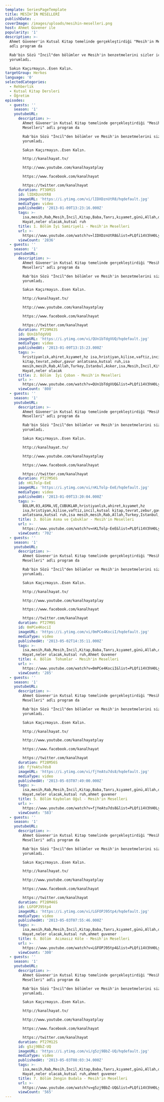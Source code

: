 ```yaml
---
template: SeriesPageTemplate
title: MESİH'İN MESELLERİ
publishDate: .
coverImage: /images/uploads/mesihin-meselleri.png
host: Ahmet Güvener ile
popularity: '1'
description: >-
  Ahmet Güvener'in Kutsal Kitap temelinde gerçekleştirdiği "Mesih'in Meselleri"
  adlı program da 

  Rab'bin Sözü "İncil"den bölümler ve Mesih'in benzetmelerini sizler için
  yorumladı.

  Sakın Kaçırmayın..Esen Kalın.
targetGroup: Herkes
language: '0'
selectedCategories:
  - Rehberlik
  - Kutsal Kitap Dersleri
  - Öğretim
episodes:
  - guests: ''
    season: '1'
    youtubeURL:
      description: >-
        Ahmet Güvener'in Kutsal Kitap temelinde gerçekleştirdiği "Mesih'in
        Meselleri" adlı program da 

        Rab'bin Sözü "İncil"den bölümler ve Mesih'in benzetmelerini sizler için
        yorumladı.

        Sakın Kaçırmayın..Esen Kalın.

        http://kanalhayat.tv/

        http://www.youtube.com/kanalhayatplay

        https://www.facebook.com/kanalhayat

        https://twitter.com/kanalhayat
      duration: PT30M1S
      id: lIDXDznUtR8
      imageURL: 'https://i.ytimg.com/vi/lIDXDznUtR8/hqdefault.jpg'
      mediaType: video
      publishedAt: '2013-01-09T13:23:16.000Z'
      tags: >-
        isa,mesih,Rab,Mesih,İncil,Kitap,Baba,Tanrı,kıyamet,günü,Allah,depresyon,şifa,bereket,Özgürlük,Hastalık,Bunalım,Esenlik,Rahatlık,Mucize,Hristiyanlık,İman,Hz.,İsa,peygamber,İlah,Ruhsal,Protestan,Türk,Hristiyan,Kıyamet,İntihar,Cennet,Cehennem,din,lanet,Cin,Pastör,Kilise,Ahiret,yargı,Kanal
        Hayat,neler olacak,kutsal ruh
      title: 1. Bölüm İyi Samiriyeli - Mesih'in Meselleri
      url: >-
        https://www.youtube.com/watch?v=lIDXDznUtR8&list=PLQfi14V3hH0LykV0CcEwxSP2PiPuGrlKS&index=1
      viewCount: '2836'
  - guests: ''
    season: '1'
    youtubeURL:
      description: >-
        Ahmet Güvener'in Kutsal Kitap temelinde gerçekleştirdiği "Mesih'in
        Meselleri" adlı program da 

        Rab'bin Sözü "İncil"den bölümler ve Mesih'in benzetmelerini sizler için
        yorumladı.

        Sakın Kaçırmayın..Esen Kalın.

        http://kanalhayat.tv/

        http://www.youtube.com/kanalhayatplay

        https://www.facebook.com/kanalhayat

        https://twitter.com/kanalhayat
      duration: PT29M43S
      id: QUn1bTdgVUQ
      imageURL: 'https://i.ytimg.com/vi/QUn1bTdgVUQ/hqdefault.jpg'
      mediaType: video
      publishedAt: '2013-01-09T13:15:23.000Z'
      tags: >-
        hristiyanlık,ahiret,kıyamet,hz isa,hristiyan,kilise,vaftiz,incil,kutsal
        kitap,tevrat,zebur,gavur anlatsana,kutsal ruh,isa
        mesih,mesih,Rab,Allah,Turkey,Istanbul,Asker,isa,Mesih,İncil,Kitap,Baba,Tanrı,günü,depresyon,şifa,bereket,Özgürlük,Hastalık,Bunalım,Esenlik,Rahatlık,Mucize,Hristiyanlık,İman,Hz.,İsa,peygamber,İlah,Ruhsal,Protestan,Türk,Hristiyan,Kıyamet,İntihar,Cennet,Cehennem,din,lanet,Cin,Pastör,Kilise,Ahiret,yargı,Kanal
        Hayat,neler olacak
      title: 2. Bölüm  İyi Çoban - Mesih'in Meselleri
      url: >-
        https://www.youtube.com/watch?v=QUn1bTdgVUQ&list=PLQfi14V3hH0LykV0CcEwxSP2PiPuGrlKS&index=3&t=0s
      viewCount: '808'
  - guests: ''
    season: '1'
    youtubeURL:
      description: >-
        Ahmet Güvener'in Kutsal Kitap temelinde gerçekleştirdiği "Mesih'in
        Meselleri" adlı program da 

        Rab'bin Sözü "İncil"den bölümler ve Mesih'in benzetmelerini sizler için
        yorumladı.

        Sakın Kaçırmayın..Esen Kalın.

        http://kanalhayat.tv/

        http://www.youtube.com/kanalhayatplay

        https://www.facebook.com/kanalhayat

        https://twitter.com/kanalhayat
      duration: PT27M56S
      id: nKLTolp-EeE
      imageURL: 'https://i.ytimg.com/vi/nKLTolp-EeE/hqdefault.jpg'
      mediaType: video
      publishedAt: '2013-01-09T13:20:04.000Z'
      tags: >-
        BOLUM,03,ASMA,VE,CUBUKLAR,hristiyanlık,ahiret,kıyamet,hz
        isa,hristiyan,kilise,vaftiz,incil,kutsal kitap,tevrat,zebur,gavur
        anlatsana,kutsal ruh,isa mesih,mesih,Rab,Allah,Turkey,Istanbul,Asker
      title: 3. Bölüm Asma ve Çubuklar - Mesih'in Meselleri
      url: >-
        https://www.youtube.com/watch?v=nKLTolp-EeE&list=PLQfi14V3hH0LykV0CcEwxSP2PiPuGrlKS&index=4&t=0s
      viewCount: '702'
  - guests: ''
    season: '1'
    youtubeURL:
      description: >-
        Ahmet Güvener'in Kutsal Kitap temelinde gerçekleştirdiği "Mesih'in
        Meselleri" adlı program da 

        Rab'bin Sözü "İncil"den bölümler ve Mesih'in benzetmelerini sizler için
        yorumladı.

        Sakın Kaçırmayın..Esen Kalın.

        http://kanalhayat.tv/

        http://www.youtube.com/kanalhayatplay

        https://www.facebook.com/kanalhayat

        https://twitter.com/kanalhayat
      duration: PT27M9S
      id: 0mPCe4KociI
      imageURL: 'https://i.ytimg.com/vi/0mPCe4KociI/hqdefault.jpg'
      mediaType: video
      publishedAt: '2013-05-02T14:35:11.000Z'
      tags: >-
        isa,mesih,Rab,Mesih,İncil,Kitap,Baba,Tanrı,kıyamet,günü,Allah,depresyon,şifa,bereket,Özgürlük,Hastalık,Bunalım,Esenlik,Rahatlık,Mucize,Hristiyanlık,İman,Hz.,İsa,peygamber,İlah,Ruhsal,Protestan,Türk,Hristiyan,Kıyamet,İntihar,Cennet,Cehennem,din,lanet,Cin,Pastör,Kilise,Ahiret,yargı,Kanal
        Hayat,neler olacak,kutsal ruh,Ahmet Guvener
      title: 4. Bölüm  Tohumlar - Mesih'in Meselleri
      url: >-
        https://www.youtube.com/watch?v=0mPCe4KociI&list=PLQfi14V3hH0LykV0CcEwxSP2PiPuGrlKS&index=5&t=0s
      viewCount: '285'
  - guests: ''
    season: '1'
    youtubeURL:
      description: >-
        Ahmet Güvener'in Kutsal Kitap temelinde gerçekleştirdiği "Mesih'in
        Meselleri" adlı program da 

        Rab'bin Sözü "İncil"den bölümler ve Mesih'in benzetmelerini sizler için
        yorumladı.

        Sakın Kaçırmayın..Esen Kalın.

        http://kanalhayat.tv/

        http://www.youtube.com/kanalhayatplay

        https://www.facebook.com/kanalhayat

        https://twitter.com/kanalhayat
      duration: PT28M56S
      id: fjYeAtu7ds8
      imageURL: 'https://i.ytimg.com/vi/fjYeAtu7ds8/hqdefault.jpg'
      mediaType: video
      publishedAt: '2013-05-03T07:49:00.000Z'
      tags: >-
        isa,mesih,Rab,Mesih,İncil,Kitap,Baba,Tanrı,kıyamet,günü,Allah,depresyon,şifa,bereket,Özgürlük,Hastalık,Bunalım,Esenlik,Rahatlık,Mucize,Hristiyanlık,İman,Hz.,İsa,peygamber,İlah,Ruhsal,Protestan,Türk,Hristiyan,Kıyamet,İntihar,Cennet,Cehennem,din,lanet,Cin,Pastör,Kilise,Ahiret,yargı,Kanal
        Hayat,neler olacak,kutsal ruh,ahmet guvener
      title: 5. Bölüm Kaybolan Oğul - Mesih'in Meselleri
      url: >-
        https://www.youtube.com/watch?v=fjYeAtu7ds8&list=PLQfi14V3hH0LykV0CcEwxSP2PiPuGrlKS&index=6&t=0s
      viewCount: '583'
  - guests: ''
    season: '1'
    youtubeURL:
      description: >-
        Ahmet Güvener'in Kutsal Kitap temelinde gerçekleştirdiği "Mesih'in
        Meselleri" adlı program da 

        Rab'bin Sözü "İncil"den bölümler ve Mesih'in benzetmelerini sizler için
        yorumladı.

        Sakın Kaçırmayın..Esen Kalın.

        http://kanalhayat.tv/

        http://www.youtube.com/kanalhayatplay

        https://www.facebook.com/kanalhayat

        https://twitter.com/kanalhayat
      duration: PT28M46S
      id: LGFOPJ95tp4
      imageURL: 'https://i.ytimg.com/vi/LGFOPJ95tp4/hqdefault.jpg'
      mediaType: video
      publishedAt: '2013-05-03T07:55:46.000Z'
      tags: >-
        isa,mesih,Rab,Mesih,İncil,Kitap,Baba,Tanrı,kıyamet,günü,Allah,depresyon,şifa,bereket,Özgürlük,Hastalık,Bunalım,Esenlik,Rahatlık,Mucize,Hristiyanlık,İman,Hz.,İsa,peygamber,İlah,Ruhsal,Protestan,Türk,Hristiyan,Kıyamet,İntihar,Cennet,Cehennem,din,lanet,Cin,Pastör,Kilise,Ahiret,yargı,Kanal
        Hayat,neler olacak,kutsal ruh,ahmet guvener
      title: 6. Bölüm  Acımasız Köle - Mesih'in Meselleri
      url: >-
        https://www.youtube.com/watch?v=LGFOPJ95tp4&list=PLQfi14V3hH0LykV0CcEwxSP2PiPuGrlKS&index=7&t=0s
      viewCount: '300'
  - guests: ''
    season: '1'
    youtubeURL:
      description: >-
        Ahmet Güvener'in Kutsal Kitap temelinde gerçekleştirdiği "Mesih'in
        Meselleri" adlı program da 

        Rab'bin Sözü "İncil"den bölümler ve Mesih'in benzetmelerini sizler için
        yorumladı.

        Sakın Kaçırmayın..Esen Kalın.

        http://kanalhayat.tv/

        http://www.youtube.com/kanalhayatplay

        https://www.facebook.com/kanalhayat

        https://twitter.com/kanalhayat
      duration: PT27M12S
      id: g5zj9BbZ-UQ
      imageURL: 'https://i.ytimg.com/vi/g5zj9BbZ-UQ/hqdefault.jpg'
      mediaType: video
      publishedAt: '2013-05-03T08:03:34.000Z'
      tags: >-
        isa,mesih,Rab,Mesih,İncil,Kitap,Baba,Tanrı,kıyamet,günü,Allah,depresyon,şifa,bereket,Özgürlük,Hastalık,Bunalım,Esenlik,Rahatlık,Mucize,Hristiyanlık,İman,Hz.,İsa,peygamber,İlah,Ruhsal,Protestan,Türk,Hristiyan,Kıyamet,İntihar,Cennet,Cehennem,din,lanet,Cin,Pastör,Kilise,Ahiret,yargı,Kanal
        Hayat,neler olacak,kutsal ruh,ahmet guvener
      title: 7. Bölüm Zengin Budala - Mesih'in Meselleri
      url: >-
        https://www.youtube.com/watch?v=g5zj9BbZ-UQ&list=PLQfi14V3hH0LykV0CcEwxSP2PiPuGrlKS&index=8&t=0s
      viewCount: '565'
---
```



